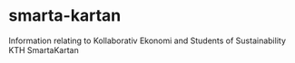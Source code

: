 # smarta-kartan
Information relating to Kollaborativ Ekonomi and Students of Sustainability KTH SmartaKartan
